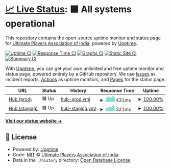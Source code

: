 # [📈 Live Status](https://status.indiaultimate.org): <!--live status--> **🟩 All systems operational**

This repository contains the open-source uptime monitor and status page for [Ultimate Players Association of India](https://indiaultimate.org), powered by [Upptime](https://github.com/upptime/upptime).

[![Uptime CI](https://github.com/india-ultimate/status/workflows/Uptime%20CI/badge.svg)](https://github.com/india-ultimate/status/actions?query=workflow%3A%22Uptime+CI%22)
[![Response Time CI](https://github.com/india-ultimate/status/workflows/Response%20Time%20CI/badge.svg)](https://github.com/india-ultimate/status/actions?query=workflow%3A%22Response+Time+CI%22)
[![Graphs CI](https://github.com/india-ultimate/status/workflows/Graphs%20CI/badge.svg)](https://github.com/india-ultimate/status/actions?query=workflow%3A%22Graphs+CI%22)
[![Static Site CI](https://github.com/india-ultimate/status/workflows/Static%20Site%20CI/badge.svg)](https://github.com/india-ultimate/status/actions?query=workflow%3A%22Static+Site+CI%22)
[![Summary CI](https://github.com/india-ultimate/status/workflows/Summary%20CI/badge.svg)](https://github.com/india-ultimate/status/actions?query=workflow%3A%22Summary+CI%22)

With [Upptime](https://upptime.js.org), you can get your own unlimited and free uptime monitor and status page, powered entirely by a GitHub repository. We use [Issues](https://github.com/india-ultimate/status/issues) as incident reports, [Actions](https://github.com/india-ultimate/status/actions) as uptime monitors, and [Pages](https://status.indiaultimate.org) for the status page.

<!--start: status pages-->
<!-- This summary is generated by Upptime (https://github.com/upptime/upptime) -->
<!-- Do not edit this manually, your changes will be overwritten -->
<!-- prettier-ignore -->
| URL | Status | History | Response Time | Uptime |
| --- | ------ | ------- | ------------- | ------ |
| <img alt="" src="https://icons.duckduckgo.com/ip3/hub.indiaultimate.org.ico" height="13"> [Hub (prod)](https://hub.indiaultimate.org) | 🟩 Up | [hub-prod.yml](https://github.com/india-ultimate/status/commits/HEAD/history/hub-prod.yml) | <details><summary><img alt="Response time graph" src="./graphs/hub-prod/response-time-week.png" height="20"> 431ms</summary><br><a href="https://status.indiaultimate.org/history/hub-prod"><img alt="Response time 719" src="https://img.shields.io/endpoint?url=https%3A%2F%2Fraw.githubusercontent.com%2Findia-ultimate%2Fstatus%2FHEAD%2Fapi%2Fhub-prod%2Fresponse-time.json"></a><br><a href="https://status.indiaultimate.org/history/hub-prod"><img alt="24-hour response time 351" src="https://img.shields.io/endpoint?url=https%3A%2F%2Fraw.githubusercontent.com%2Findia-ultimate%2Fstatus%2FHEAD%2Fapi%2Fhub-prod%2Fresponse-time-day.json"></a><br><a href="https://status.indiaultimate.org/history/hub-prod"><img alt="7-day response time 431" src="https://img.shields.io/endpoint?url=https%3A%2F%2Fraw.githubusercontent.com%2Findia-ultimate%2Fstatus%2FHEAD%2Fapi%2Fhub-prod%2Fresponse-time-week.json"></a><br><a href="https://status.indiaultimate.org/history/hub-prod"><img alt="30-day response time 465" src="https://img.shields.io/endpoint?url=https%3A%2F%2Fraw.githubusercontent.com%2Findia-ultimate%2Fstatus%2FHEAD%2Fapi%2Fhub-prod%2Fresponse-time-month.json"></a><br><a href="https://status.indiaultimate.org/history/hub-prod"><img alt="1-year response time 793" src="https://img.shields.io/endpoint?url=https%3A%2F%2Fraw.githubusercontent.com%2Findia-ultimate%2Fstatus%2FHEAD%2Fapi%2Fhub-prod%2Fresponse-time-year.json"></a></details> | <details><summary><a href="https://status.indiaultimate.org/history/hub-prod">100.00%</a></summary><a href="https://status.indiaultimate.org/history/hub-prod"><img alt="All-time uptime 99.91%" src="https://img.shields.io/endpoint?url=https%3A%2F%2Fraw.githubusercontent.com%2Findia-ultimate%2Fstatus%2FHEAD%2Fapi%2Fhub-prod%2Fuptime.json"></a><br><a href="https://status.indiaultimate.org/history/hub-prod"><img alt="24-hour uptime 100.00%" src="https://img.shields.io/endpoint?url=https%3A%2F%2Fraw.githubusercontent.com%2Findia-ultimate%2Fstatus%2FHEAD%2Fapi%2Fhub-prod%2Fuptime-day.json"></a><br><a href="https://status.indiaultimate.org/history/hub-prod"><img alt="7-day uptime 100.00%" src="https://img.shields.io/endpoint?url=https%3A%2F%2Fraw.githubusercontent.com%2Findia-ultimate%2Fstatus%2FHEAD%2Fapi%2Fhub-prod%2Fuptime-week.json"></a><br><a href="https://status.indiaultimate.org/history/hub-prod"><img alt="30-day uptime 100.00%" src="https://img.shields.io/endpoint?url=https%3A%2F%2Fraw.githubusercontent.com%2Findia-ultimate%2Fstatus%2FHEAD%2Fapi%2Fhub-prod%2Fuptime-month.json"></a><br><a href="https://status.indiaultimate.org/history/hub-prod"><img alt="1-year uptime 99.90%" src="https://img.shields.io/endpoint?url=https%3A%2F%2Fraw.githubusercontent.com%2Findia-ultimate%2Fstatus%2FHEAD%2Fapi%2Fhub-prod%2Fuptime-year.json"></a></details>
| <img alt="" src="https://icons.duckduckgo.com/ip3/upai-hub-staging.fly.dev.ico" height="13"> [Hub (staging)](https://upai-hub-staging.fly.dev/) | 🟩 Up | [hub-staging.yml](https://github.com/india-ultimate/status/commits/HEAD/history/hub-staging.yml) | <details><summary><img alt="Response time graph" src="./graphs/hub-staging/response-time-week.png" height="20"> 321ms</summary><br><a href="https://status.indiaultimate.org/history/hub-staging"><img alt="Response time 412" src="https://img.shields.io/endpoint?url=https%3A%2F%2Fraw.githubusercontent.com%2Findia-ultimate%2Fstatus%2FHEAD%2Fapi%2Fhub-staging%2Fresponse-time.json"></a><br><a href="https://status.indiaultimate.org/history/hub-staging"><img alt="24-hour response time 252" src="https://img.shields.io/endpoint?url=https%3A%2F%2Fraw.githubusercontent.com%2Findia-ultimate%2Fstatus%2FHEAD%2Fapi%2Fhub-staging%2Fresponse-time-day.json"></a><br><a href="https://status.indiaultimate.org/history/hub-staging"><img alt="7-day response time 321" src="https://img.shields.io/endpoint?url=https%3A%2F%2Fraw.githubusercontent.com%2Findia-ultimate%2Fstatus%2FHEAD%2Fapi%2Fhub-staging%2Fresponse-time-week.json"></a><br><a href="https://status.indiaultimate.org/history/hub-staging"><img alt="30-day response time 324" src="https://img.shields.io/endpoint?url=https%3A%2F%2Fraw.githubusercontent.com%2Findia-ultimate%2Fstatus%2FHEAD%2Fapi%2Fhub-staging%2Fresponse-time-month.json"></a><br><a href="https://status.indiaultimate.org/history/hub-staging"><img alt="1-year response time 445" src="https://img.shields.io/endpoint?url=https%3A%2F%2Fraw.githubusercontent.com%2Findia-ultimate%2Fstatus%2FHEAD%2Fapi%2Fhub-staging%2Fresponse-time-year.json"></a></details> | <details><summary><a href="https://status.indiaultimate.org/history/hub-staging">100.00%</a></summary><a href="https://status.indiaultimate.org/history/hub-staging"><img alt="All-time uptime 99.81%" src="https://img.shields.io/endpoint?url=https%3A%2F%2Fraw.githubusercontent.com%2Findia-ultimate%2Fstatus%2FHEAD%2Fapi%2Fhub-staging%2Fuptime.json"></a><br><a href="https://status.indiaultimate.org/history/hub-staging"><img alt="24-hour uptime 100.00%" src="https://img.shields.io/endpoint?url=https%3A%2F%2Fraw.githubusercontent.com%2Findia-ultimate%2Fstatus%2FHEAD%2Fapi%2Fhub-staging%2Fuptime-day.json"></a><br><a href="https://status.indiaultimate.org/history/hub-staging"><img alt="7-day uptime 100.00%" src="https://img.shields.io/endpoint?url=https%3A%2F%2Fraw.githubusercontent.com%2Findia-ultimate%2Fstatus%2FHEAD%2Fapi%2Fhub-staging%2Fuptime-week.json"></a><br><a href="https://status.indiaultimate.org/history/hub-staging"><img alt="30-day uptime 100.00%" src="https://img.shields.io/endpoint?url=https%3A%2F%2Fraw.githubusercontent.com%2Findia-ultimate%2Fstatus%2FHEAD%2Fapi%2Fhub-staging%2Fuptime-month.json"></a><br><a href="https://status.indiaultimate.org/history/hub-staging"><img alt="1-year uptime 99.98%" src="https://img.shields.io/endpoint?url=https%3A%2F%2Fraw.githubusercontent.com%2Findia-ultimate%2Fstatus%2FHEAD%2Fapi%2Fhub-staging%2Fuptime-year.json"></a></details>

<!--end: status pages-->

[**Visit our status website →**](https://status.indiaultimate.org)

## 📄 License

- Powered by: [Upptime](https://github.com/upptime/upptime)
- Code: [MIT](./LICENSE) © [Ultimate Players Association of India](https://indiaultimate.org)
- Data in the `./history` directory: [Open Database License](https://opendatacommons.org/licenses/odbl/1-0/)
